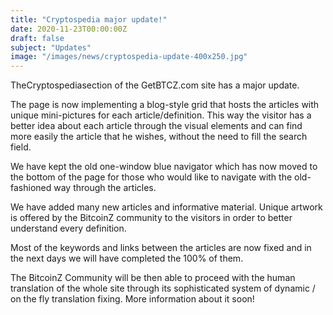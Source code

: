 ```yaml
---
title: "Cryptospedia major update!"
date: 2020-11-23T00:00:00Z
draft: false
subject: "Updates"
image: "/images/news/cryptospedia-update-400x250.jpg"
---
```


TheCryptospediasection of the GetBTCZ.com site has a major update.

The page is now implementing a blog-style grid that hosts the articles with unique mini-pictures for each article/definition. This way the visitor has a better idea about each article through the visual elements and can find more easily the article that he wishes, without the need to fill the search field.

We have kept the old one-window blue navigator which has now moved to the bottom of the page for those who would like to navigate with the old-fashioned way through the articles.

We have added many new articles and informative material. Unique artwork is offered by the BitcoinZ community to the visitors in order to better understand every definition.

Most of the keywords and links between the articles are now fixed and in the next days we will have completed the 100% of them.

The BitcoinZ Community will be then able to proceed with the human translation of the whole site through its sophisticated system of dynamic / on the fly translation fixing. More information about it soon!
